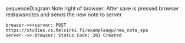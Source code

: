sequenceDiagram
    Note right of browser: After save is pressed browser redrawsnotes and sends the new note to server
    
    browser->>+server: POST https://studies.cs.helsinki.fi/exampleapp/new_note_spa
    server-->>-browser: Status Code: 201 Created
